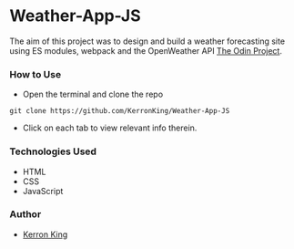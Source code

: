 # Weather-App-JS

The aim of this project was to design and build a weather forecasting site using ES modules, webpack and the OpenWeather API [The Odin Project](https://www.theodinproject.com/courses/javascript/lessons/weather-app).

### How to Use

* Open the terminal and clone the repo 
```
git clone https://github.com/KerronKing/Weather-App-JS
```
* Click on each tab to view relevant info therein.

### Technologies Used
* HTML
* CSS
* JavaScript

### Author
* [Kerron King](https://github.com/KerronKing)